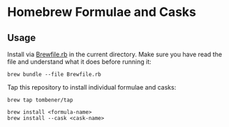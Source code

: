 # Homebrew Formulae and Casks

## Usage

Install via [Brewfile.rb](Brewfile.rb) in the current directory. Make sure you have read the file and understand what it does before running it:

```shell
brew bundle --file Brewfile.rb
```

Tap this repository to install individual formulae and casks:

```shell
brew tap tombener/tap

brew install <formula-name>
brew install --cask <cask-name>
```
